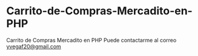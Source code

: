 # Carrito-de-Compras-Mercadito-en-PHP
Carrito de Compras Mercadito en PHP
Puede contactarme al correo yvegaf20@gmail.com
